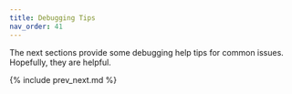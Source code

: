 ```yaml
---
title: Debugging Tips
nav_order: 41
---
```


The next sections provide some debugging help tips for common issues. Hopefully, they are helpful.

{% include prev_next.md %}